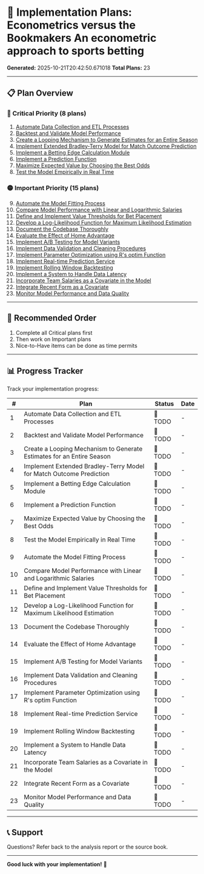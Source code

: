 # 🚀 Implementation Plans: Econometrics versus the Bookmakers An econometric approach to sports betting

**Generated:** 2025-10-21T20:42:50.671018
**Total Plans:** 23

---

## 📋 Plan Overview

### 🔴 Critical Priority (8 plans)

1. [Automate Data Collection and ETL Processes](01_Automate_Data_Collection_and_ETL_Processes.md)
2. [Backtest and Validate Model Performance](02_Backtest_and_Validate_Model_Performance.md)
3. [Create a Looping Mechanism to Generate Estimates for an Entire Season](03_Create_a_Looping_Mechanism_to_Generate_Estimates_for_an_Entire_Season.md)
4. [Implement Extended Bradley-Terry Model for Match Outcome Prediction](04_Implement_Extended_Bradley-Terry_Model_for_Match_Outcome_Prediction.md)
5. [Implement a Betting Edge Calculation Module](05_Implement_a_Betting_Edge_Calculation_Module.md)
6. [Implement a Prediction Function](06_Implement_a_Prediction_Function.md)
7. [Maximize Expected Value by Choosing the Best Odds](07_Maximize_Expected_Value_by_Choosing_the_Best_Odds.md)
8. [Test the Model Empirically in Real Time](08_Test_the_Model_Empirically_in_Real_Time.md)

### 🟡 Important Priority (15 plans)

9. [Automate the Model Fitting Process](09_Automate_the_Model_Fitting_Process.md)
10. [Compare Model Performance with Linear and Logarithmic Salaries](10_Compare_Model_Performance_with_Linear_and_Logarithmic_Salaries.md)
11. [Define and Implement Value Thresholds for Bet Placement](11_Define_and_Implement_Value_Thresholds_for_Bet_Placement.md)
12. [Develop a Log-Likelihood Function for Maximum Likelihood Estimation](12_Develop_a_Log-Likelihood_Function_for_Maximum_Likelihood_Estimation.md)
13. [Document the Codebase Thoroughly](13_Document_the_Codebase_Thoroughly.md)
14. [Evaluate the Effect of Home Advantage](14_Evaluate_the_Effect_of_Home_Advantage.md)
15. [Implement A/B Testing for Model Variants](15_Implement_AB_Testing_for_Model_Variants.md)
16. [Implement Data Validation and Cleaning Procedures](16_Implement_Data_Validation_and_Cleaning_Procedures.md)
17. [Implement Parameter Optimization using R's optim Function](17_Implement_Parameter_Optimization_using_Rs_optim_Function.md)
18. [Implement Real-time Prediction Service](18_Implement_Real-time_Prediction_Service.md)
19. [Implement Rolling Window Backtesting](19_Implement_Rolling_Window_Backtesting.md)
20. [Implement a System to Handle Data Latency](20_Implement_a_System_to_Handle_Data_Latency.md)
21. [Incorporate Team Salaries as a Covariate in the Model](21_Incorporate_Team_Salaries_as_a_Covariate_in_the_Model.md)
22. [Integrate Recent Form as a Covariate](22_Integrate_Recent_Form_as_a_Covariate.md)
23. [Monitor Model Performance and Data Quality](23_Monitor_Model_Performance_and_Data_Quality.md)

---

## 🎯 Recommended Order

1. Complete all Critical plans first
2. Then work on Important plans
3. Nice-to-Have items can be done as time permits

---

## 📊 Progress Tracker

Track your implementation progress:

| # | Plan | Status | Date |
|---|------|--------|------|
| 1 | Automate Data Collection and ETL Processes | 🔲 TODO | - |
| 2 | Backtest and Validate Model Performance | 🔲 TODO | - |
| 3 | Create a Looping Mechanism to Generate Estimates for an Entire Season | 🔲 TODO | - |
| 4 | Implement Extended Bradley-Terry Model for Match Outcome Prediction | 🔲 TODO | - |
| 5 | Implement a Betting Edge Calculation Module | 🔲 TODO | - |
| 6 | Implement a Prediction Function | 🔲 TODO | - |
| 7 | Maximize Expected Value by Choosing the Best Odds | 🔲 TODO | - |
| 8 | Test the Model Empirically in Real Time | 🔲 TODO | - |
| 9 | Automate the Model Fitting Process | 🔲 TODO | - |
| 10 | Compare Model Performance with Linear and Logarithmic Salaries | 🔲 TODO | - |
| 11 | Define and Implement Value Thresholds for Bet Placement | 🔲 TODO | - |
| 12 | Develop a Log-Likelihood Function for Maximum Likelihood Estimation | 🔲 TODO | - |
| 13 | Document the Codebase Thoroughly | 🔲 TODO | - |
| 14 | Evaluate the Effect of Home Advantage | 🔲 TODO | - |
| 15 | Implement A/B Testing for Model Variants | 🔲 TODO | - |
| 16 | Implement Data Validation and Cleaning Procedures | 🔲 TODO | - |
| 17 | Implement Parameter Optimization using R's optim Function | 🔲 TODO | - |
| 18 | Implement Real-time Prediction Service | 🔲 TODO | - |
| 19 | Implement Rolling Window Backtesting | 🔲 TODO | - |
| 20 | Implement a System to Handle Data Latency | 🔲 TODO | - |
| 21 | Incorporate Team Salaries as a Covariate in the Model | 🔲 TODO | - |
| 22 | Integrate Recent Form as a Covariate | 🔲 TODO | - |
| 23 | Monitor Model Performance and Data Quality | 🔲 TODO | - |

---

## 📞 Support

Questions? Refer back to the analysis report or the source book.

---

**Good luck with your implementation!** 🚀
